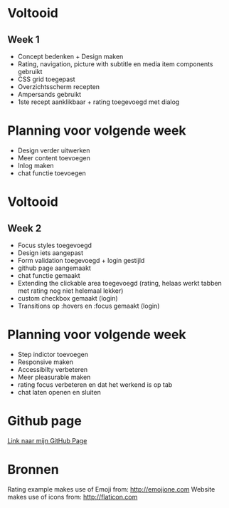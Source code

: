 # Voltooid
## Week 1
* Concept bedenken + Design maken
* Rating, navigation, picture with subtitle en media item components gebruikt
* CSS grid toegepast
* Overzichtsscherm recepten
* Ampersands gebruikt
* 1ste recept aanklikbaar + rating toegevoegd met dialog

# Planning voor volgende week
* Design verder uitwerken
* Meer content toevoegen
* Inlog maken
* chat functie toevoegen


# Voltooid
## Week 2
* Focus styles toegevoegd
* Design iets aangepast
* Form validation toegevoegd + login gestijld
* github page aangemaakt
* chat functie gemaakt
* Extending the clickable area toegevoegd (rating, helaas werkt tabben met rating nog niet helemaal lekker)
* custom checkbox gemaakt (login)
* Transitions op :hovers en :focus gemaakt (login)

# Planning voor volgende week
* Step indictor toevoegen
* Responsive maken
* Accessibilty verbeteren
* Meer pleasurable maken
* rating focus verbeteren en dat het werkend is op tab
* chat laten openen en sluiten


# Github page
[Link naar mijn GitHub Page](https://fennadew.github.io/cssttr)

# Bronnen
Rating example makes use of Emoji from: http://emojione.com
Website makes use of icons from: http://flaticon.com
